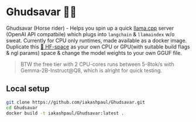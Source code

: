 # Ghudsavar 🏇🏻

Ghudsavar (Horse rider) - Helps you spin up a quick [llama.cpp](https://github.com/ggerganov/llama.cpp) server (OpenAI API compatbile) which plugs into ```langchain``` & ```llamaindex``` w/o sweat. Currently for CPU only runtimes, made available as a docker image. Duplicate this [🤗 HF-space](https://huggingface.co/spaces/iAkashPaul/server.cpp) as your own CPU or GPU(with suitable build flags & ngl params) space & change the model weights to your own GGUF file. 

> BTW the free tier with 2 CPU-cores runs between 5-8tok/s with Gemma-2B-Instruct@Q8, which is alright for quick testing.

## Local setup

```bash
git clone https://github.com/iakashpaul/Ghudsavar.git
cd Ghudsavar
docker build -t iakashpaul/Ghudsavar:latest .
```
